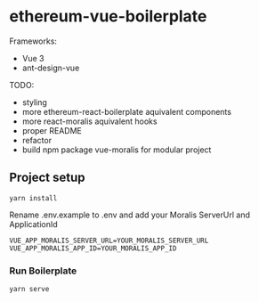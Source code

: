 # ethereum-vue-boilerplate

Frameworks:
- Vue 3
- ant-design-vue

TODO:
- styling
- more ethereum-react-boilerplate aquivalent components
- more react-moralis aquivalent hooks
- proper README
- refactor
- build npm package vue-moralis for modular project


## Project setup
```
yarn install
```
Rename .env.example to .env and add your Moralis ServerUrl and ApplicationId
```
VUE_APP_MORALIS_SERVER_URL=YOUR_MORALIS_SERVER_URL
VUE_APP_MORALIS_APP_ID=YOUR_MORALIS_APP_ID
```

### Run Boilerplate
```
yarn serve
```

